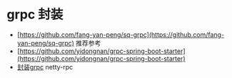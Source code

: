 # grpc 封装

- [https://github.com/fang-yan-peng/sq-grpc](https://github.com/fang-yan-peng/sq-grpc) 推荐参考
- [https://github.com/yidongnan/grpc-spring-boot-starter](https://github.com/yidongnan/grpc-spring-boot-starter)
- [封装grpc](http://m.vlambda.com/wz_wO3aJ4m2MX.html) netty-rpc 